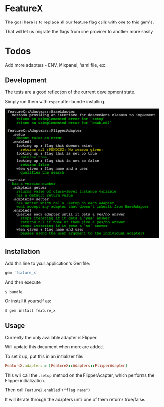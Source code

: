 # FeatureX

The goal here is to replace all our feature flag calls with one to this
gem's.

That will let us migrate the flags from one provider to another more easily

# Todos

Add more adapters - ENV, Mixpanel, Yaml file, etc.

## Development

The tests are a good reflection of the current development state.

Simply run them with `rspec` after bundle installing.

![](./test_status.png "Test Status")

## Installation

Add this line to your application's Gemfile:

```ruby
gem 'feature_x'
```

And then execute:

    $ bundle

Or install it yourself as:

    $ gem install feature_x

## Usage

Currently the only available adapter is Flipper.

Will update this document when more are added.

To set it up, put this in an initializer file:

```ruby
FeatureX.adapters = [FeatureX::Adapters::FlipperAdapter]
```

This will call the `.setup` method on the FlipperAdapter, which performs
the Flipper initialization.

Then call `FeatureX.enabled?("flag name")`

It will iterate through the adapters until one of them returns true/false.